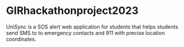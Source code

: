 # GIRhackathonproject2023
UniSync is a SOS alert web application for students that helps students send SMS to to emergency contacts and 911 with precise location coordinates. 
